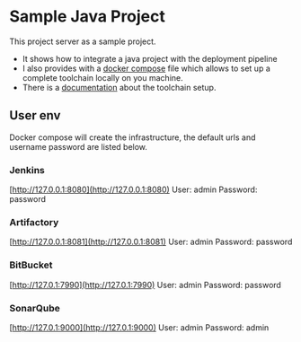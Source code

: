 # Sample Java Project

This project server as a sample project.

* It shows how to integrate a java project with the deployment pipeline
* I also provides with a [docker compose](docker/docker-compose.yml) file which allows to set up a complete toolchain locally on you machine.
* There is a [documentation](doc/adoc.adoc) about the toolchain setup. 

## User env

Docker compose will create the infrastructure, the default urls and username password are listed below.
### Jenkins  
[http://127.0.0.1:8080](http://127.0.0.1:8080)
User: admin
Password: password

### Artifactory
[http://127.0.0.1:8081](http://127.0.0.1:8081)
User: admin
Password: password

### BitBucket
[http://127.0.1:7990](http://127.0.1:7990)
User: admin
Password: password

### SonarQube
[http://127.0.1:9000](http://127.0.1:9000)
User: admin
Password: admin